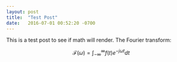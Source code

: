 ```yaml
---
layout: post
title:  "Test Post"
date:   2016-07-01 00:52:20 -0700
---
```

This is a test post to see if math will render. The Fourier transform:

$$\mathcal{F}(\omega) = \int_{-\infty}^\infty f(t) e^{-j \omega t} dt$$
